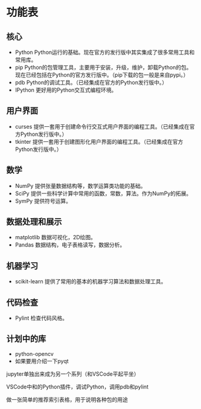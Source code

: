# 功能表

## 核心

* Python Python运行的基础。现在官方的发行版中其实集成了很多常用工具和常用库。
* pip Python的包管理工具，主要用于安装，升级，维护，卸载Python的包。现在已经包括在Python的官方发行版中。（pip下载的包一般是来自pypi。）
* pdb Python的调试工具。（已经集成在官方的Python发行版中。）
* IPython 更好用的Python交互式编程环境。

## 用户界面

* curses 提供一套用于创建命令行交互式用户界面的编程工具。（已经集成在官方Python发行版中。）
* tkinter 提供一套用于创建图形化用户界面的编程工具。（已经集成在官方Python发行版中。）

## 数学

* NumPy 提供张量数据结构等，数学运算类功能的基础。
* SciPy 提供一些科学计算中常用的函数，常数，算法。作为NumPy的拓展。
* SymPy 提供符号运算。


## 数据处理和展示

* matplotlib 数据可视化，2D绘图。
* Pandas 数据结构，电子表格读写，数据分析。

## 机器学习

* scikit-learn 提供了常用的基本的机器学习算法和数据处理工具。

## 代码检查

* Pylint 检查代码风格。



## 计划中的库

* python-opencv
* 如果要用介绍一下pyqt

jupyter单独出来成为另一个系列（和VSCode平起平坐）


VSCode中和的Python插件，调试Python，调用pdb和pylint

做一张简单的推荐索引表格，用于说明各种包的用途
